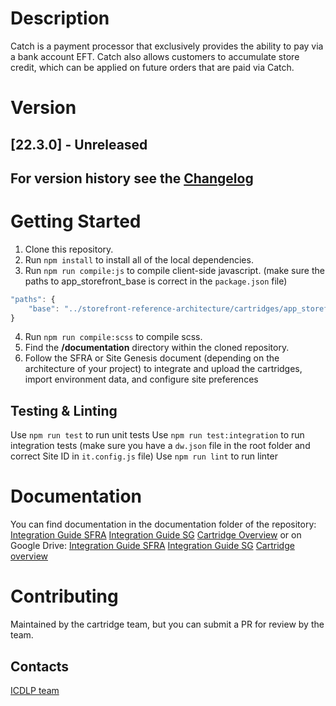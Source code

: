 # Description
Catch is a payment processor that exclusively provides the ability to pay via a bank account EFT.  Catch also allows customers to accumulate store credit, which can be applied on future orders that are paid via Catch.

# Version
## [22.3.0] - Unreleased

## For version history see the [Changelog](CHANGELOG.md)

# Getting Started

1. Clone this repository.
2. Run  `npm install`  to install all of the local dependencies.
3. Run  `npm run compile:js` to compile client-side javascript. (make sure the paths to app_storefront_base is correct in the `package.json` file)
```javascript
"paths": {
    "base": "../storefront-reference-architecture/cartridges/app_storefront_base/"
}
```
4. Run  `npm run compile:scss` to compile scss.
5. Find the __/documentation__ directory within the cloned repository.
6. Follow the SFRA or Site Genesis document (depending on the architecture of your project) to integrate and upload the cartridges, import environment data, and configure site preferences

## Testing & Linting
Use  `npm run test`  to run unit tests
Use  `npm run test:integration`  to run integration tests (make sure you have a `dw.json` file in the root folder and correct Site ID in `it.config.js` file)
Use  `npm run lint`  to run linter

# Documentation
You can find documentation in the documentation folder of the repository:
[Integration Guide SFRA](documentation/Catch%20Integration%20Guide%20for%20SFRA%20v22_2.docx)
[Integration Guide SG](documentation/Catch%20Integration%20Guide%20SG-controllers%20v22_2.docx)
[Cartridge Overview](documentation/Catch%20-%20Cartridge%20overview.docx)
or on Google Drive:
[Integration Guide SFRA](https://docs.google.com/document/d/1CST_zWlO2bYd5IrAsN8rbUZx0-9RaGX_BNRNbxuGphw/edit#)
[Integration Guide SG](https://docs.google.com/document/d/1iIgvSbU2z7w08G8GbBbe0bO1UNi60p78kl6q0AkLRI0/edit#)
[Cartridge overview](https://docs.google.com/document/d/1FIvrvRaYkmHLB2aySPvzDv12xC5Eo6oFhg-6aUTGH14/edit#)

# Contributing

Maintained by the cartridge team, but you can submit a PR for review by the team.

## Contacts

[ICDLP team](https://confluence.ontrq.com/display/3PD/Team+Info)
